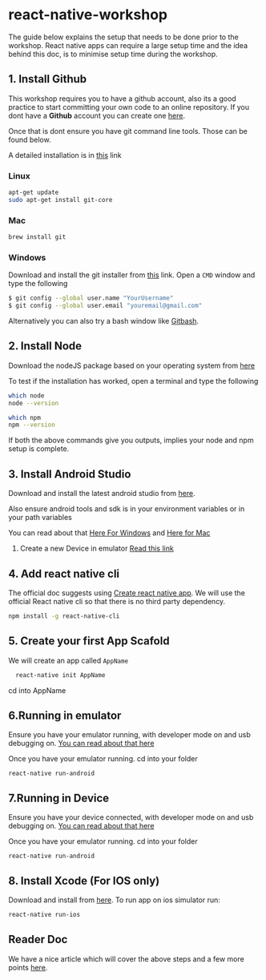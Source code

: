 # react-native-workshop

The guide below explains the setup that needs to be done prior to the workshop. React native apps can require a large setup time and the idea behind this doc, is to minimise setup time during the workshop.

## 1. Install Github
This workshop requires you to have a github account, also its a good practice to start committing your own code to an online repository.
If you dont have a **Github** account you can create one [here](https://github.com/join). 

Once that is dont ensure you have git command line tools. Those can be found below.

A detailed installation is in [this](https://www.atlassian.com/git/tutorials/install-git) link

### Linux
```bash
apt-get update
sudo apt-get install git-core
```

### Mac 

```bash
brew install git
```

### Windows
Download and install the git installer from  [this](https://gitforwindows.org/) link. 
Open a `CMD` window and type the following
```bash
$ git config --global user.name "YourUsername"
$ git config --global user.email "youremail@gmail.com"
```

  Alternatively you can also try a bash window like [Gitbash](https://git-scm.com/downloads).

## 2. Install Node
Download the nodeJS package based on your operating system from [here](https://nodejs.org/en/download/)

To test if the installation has worked, open a terminal and type the following
```bash
which node
node --version

which npm
npm --version
```
If both the above commands give you outputs, implies your node and npm setup is complete.


## 3. Install Android Studio
Download and install the latest android studio from [here](https://developer.android.com/studio/).

Also ensure android tools and sdk is in your environment variables or in your path variables

You can read about that [Here For Windows](https://www.360logica.com/blog/how-to-set-path-environmental-variable-for-sdk-in-windows/) and [Here for Mac](https://stackoverflow.com/questions/17901692/set-up-adb-on-mac-os-x)

  1. Create a new Device in emulator [Read this link](https://developer.android.com/studio/run/managing-avds)

## 4. Add react native cli
The official doc suggests using [Create react native app](https://facebook.github.io/react-native/docs/getting-started.html). We will use the official React native cli so that there is no third party dependency.
```bash
npm install -g react-native-cli
```

## 5. Create your first App Scafold
We will create an app called `AppName`
```bash
  react-native init AppName

```
cd into AppName

## 6.Running in emulator
Ensure you have your emulator running, with developer mode on and usb debugging on. [You can read about that here](https://developer.android.com/studio/debug/dev-options)

Once you have your emulator running. cd into your folder
```
react-native run-android
```

## 7.Running in Device
Ensure you have your device  connected, with developer mode on and usb debugging on. [You can read about that here](https://developer.android.com/studio/debug/dev-options)

Once you have your emulator running. cd into your folder
```
react-native run-android
```

## 8. Install Xcode (For IOS only)
Download and install from [here](https://developer.apple.com/xcode/).
To  run app on ios simulator run:
```bash
react-native run-ios
```

## Reader Doc
We have a nice article which will cover the above steps and a few more points [here](https://eng.wobe.io/react-native-the-beginning-92c6ea857b63).